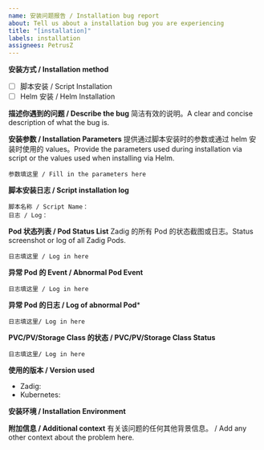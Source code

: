 ```yaml
---
name: 安装问题报告 / Installation bug report
about: Tell us about a installation bug you are experiencing
title: "[installation]"
labels: installation
assignees: PetrusZ
---
```


<!--

**为避免无效问题和冗余问题，提问前请确认。/ To avoid invalid and redundant questions, please confirm before asking**

1. 你确定了解 Kubernetes 的基础知识以及相关工具使用。/ Are you sure you understand the basics of Kubernetes and how to use related tools?
2. 你确定 Google 不能解决你的问题。/ Are you sure Google cannot solve your problem?
3. 你确定文档站以及已有的 issue 不能解决你的问题。/ Are you sure documentation sites and existing issues cannot solve your problem?
4. 你确定不按照模板填写，issue 可能会直接被关闭。/ Are you sure that failure to fill out the template may result in the issue being closed directly?

-->

**安装方式 / Installation method**
- [ ] 脚本安装 / Script Installation
- [ ] Helm 安装 / Helm Installation

**描述你遇到的问题 / Describe the bug**
简洁有效的说明。A clear and concise description of what the bug is.

**安装参数 / Installation Parameters**
提供通过脚本安装时的参数或通过 helm 安装时使用的 values。Provide the parameters used during installation via script or the values used when installing via Helm.

```
参数填这里 / Fill in the parameters here
```

**脚本安装日志 / Script installation log**

```
脚本名称 / Script Name：
日志 / Log：
```

**Pod 状态列表 / Pod Status List**
Zadig 的所有 Pod 的状态截图或日志。Status screenshot or log of all Zadig Pods.

```
日志填这里 / Log in here
```

**异常 Pod 的 Event / Abnormal Pod Event**

```
日志填这里 / Log in here
```

**异常 Pod 的日志 / Log of abnormal Pod***

```
日志填这里/ Log in here
```

**PVC/PV/Storage Class 的状态 / PVC/PV/Storage Class Status**

```
日志填这里/ Log in here
```

**使用的版本 / Version used**
- Zadig:
- Kubernetes:

**安装环境 / Installation Environment**
<!-- 例如：Tencent Cloud（TKE）, AliCloud（ACK）, Self-hosting ... -->
<!-- 例如：CPU/Memory： 4 Cores / 8 GB RAM -->
<!-- 例如：CentOS 7.6,Ubuntu 18.04 LTS -->

**附加信息 / Additional context**
有关该问题的任何其他背景信息。 / Add any other context about the problem here.
